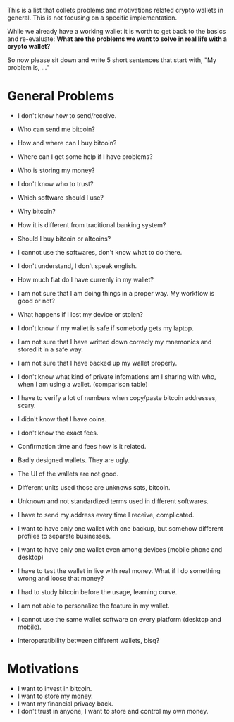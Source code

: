This is a list that collets problems and motivations related crypto wallets in general. This is not focusing on a specific implementation.

While we already have a working wallet it is worth to get back to the basics and re-evaluate: **What are the problems we want to solve in real life with a crypto wallet?**

So now please sit down and write 5 short sentences that start with, "My problem is, ..."

# General Problems

- I don't know how to send/receive.
- Who can send me bitcoin?

- How and where can I buy bitcoin?

- Where can I get some help if I have problems?
- Who is storing my money?

- I don't know who to trust?
- Which software should I use?

- Why bitcoin?
- How it is different from traditional banking system?
- Should I buy bitcoin or altcoins?

- I cannot use the softwares, don't know what to do there.
- I don't understand, I don't speak english.
- How much fiat do I have currenly in my wallet?
- I am not sure that I am doing things in a proper way. My workflow is good or not?

- What happens if I lost my device or stolen?
- I don't know if my wallet is safe if somebody gets my laptop.
- I am not sure that I have writted down correcly my mnemonics and stored it in a safe way.
- I am not sure that I have backed up my wallet properly. 

- I don't know what kind of private infomations am I sharing with who, when I am using a wallet. (comparison table)


- I have to verify a lot of numbers when copy/paste bitcoin addresses, scary.
- I didn't know that I have coins.

- I don't know the exact fees. 
- Confirmation time and fees how is it related. 

- Badly designed wallets. They are ugly. 
- The UI of the wallets are not good.

- Different units used those are unknows sats, bitcoin.
- Unknown and not standardized terms used in different softwares. 
- I have to send my address every time I receive, complicated. 

- I want to have only one wallet with one backup, but somehow different profiles to separate businesses.
- I want to have only one wallet even among devices (mobile phone and desktop)
- I have to test the wallet in live with real money. What if I do something wrong and loose that money?

- I had to study bitcoin before the usage, learning curve. 

- I am not able to personalize the feature in my wallet.
- I cannot use the same wallet software on every platform (desktop and mobile).
- Interoperatibility between different wallets, bisq?


# Motivations

- I want to invest in bitcoin.
- I want to store my money. 
- I want my financial privacy back. 
- I don't trust in anyone, I want to store and control my own money.


